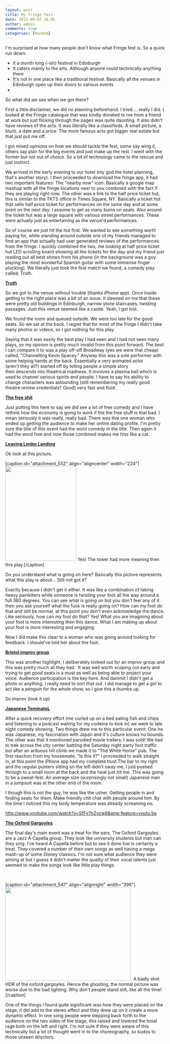 ```yaml
---
layout: post
title: My fringe fest
date: 2012-09-07 16:05
author: admin
comments: true
categories: [Random]
---
```

I'm surprised at how many people don't know what Fringe fest is. So a quick run down:
<ul>
	<li>It a month long (-ish) festival in Edinburgh</li>
	<li>It caters mainly to the arts. Although anyone could technically anything there</li>
	<li>It's not in one place like a traditional festival. Basically all the venues in Edinburgh open up their doors to various events</li>
	<li></li>
</ul>
So what did we see when we got there?

First a little disclaimer, we did no planning beforehand. I tried.... really I did. I looked at the Fringe catalogue that was kindly donated to me from a friend at work but just flicking through the pages was quite daunting. It also didn't have reviews of the acts. It was literally like a classifieds. A small picture, a blurb, a date and a price. The more famous acts got bigger real estate but that just put me off.

I got mixed opinions on how we should tackle the fest, some say wing it, others say plan for the big events and just make up the rest. I went with the former but not out of choice. So a bit of technology came to the rescue and just instinct.

We arrived in the early evening to our hotel (my god the hotel planning, that's another story). I then proceeded to download the fringe app, it had two important features: The "nearby now" icon. Basically a google map mashup with all the fringe locations near to you combined with the fact if they are playing right now. The other was a link to the half price ticket hut, this is similar to the TKTS office in Times Square, NY. Basically a ticket hut that sells half price ticket for performances on the same day and at some point on the next day. I assume to get as many bums on seats. Also around the ticket hut was a large square with various street performances. These were actually just as entertaining as the venue'd performances.

So of course we just hit the hut first. We wanted to see something worth paying for, while standing around outside one of my friends managed to find an app that actually had user generated reviews of the performances from the fringe. I quickly combined the two, me looking at half price ticket hut LED scrolling board showing all the tickets for the day and my friend just reading out all best shows from his phone (in the background was a guy playing the most wonderful Spanish guitar with some immense finger plucking). We literally just took the first match we found, a comedy play called: Truth.

<strong><span style="text-decoration: underline;">Truth</span></strong>

So we got to the venue without trouble (thanks iPhone app). Once inside getting to the right place was a bit of an issue. It dawned on me that these were pretty old buildings in Edinburgh, narrow stone staircases, twisting passages. Just this venue seemed like a castle. Yeah, I got lost.

We found the room and queued outside. We were too late for the good seats. So we sat at the back. I regret that for most of the fringe I didn't take many photos or videos, so I got nothing for this play.

Saying that it was easily the best play I had seen and I had not seen many plays, so my opinion is pretty much invalid from this point forward. The best I can compare it to was a play off-off Broadway (yes we were that cheap) called, "Channelling Kevin Spacey." Anyway this was a sole performer with some helping hands at the back. Essentially a very animated actor (aren't they all?) started off by telling people a simple story then descends into theatrical madness. It involves a plasma ball which is used to channel various spirits and people. I have to say his ability to change characters was astounding (still remembering my really good theatre review credentials? Good) very fast and fluid.

<span style="text-decoration: underline;"><strong>The free shit</strong></span>

Just putting this here to say we did see a lot of free comedy and I have rethink how the economy is going to work if the the free stuff is that bad. I mean seriously it was really, really bad. There was this one woman who ended up getting the audience to make her online dating profile. I'm pretty sure the title of this event had the word comedy in the title. Then again it had the word free and now those combined makes me hiss like a cat.

<span style="text-decoration: underline;"><strong>Leaving Limbo Landing</strong></span>

Ok look at this picture.

[caption id="attachment_552" align="aligncenter" width="224"]<a href="http://blog.havinderatwal.com/2012/09/my-fringe-fest/img_0778/" rel="attachment wp-att-552"><img class="size-medium wp-image-552" title="Leaving Limbo Landing" src="http://blog.havinderatwal.com/wp-content/uploads/2012/09/IMG_0778-224x300.jpg" alt="" width="224" height="300" /></a> Yes! The tower had more meaning then this play.[/caption]

Do you understand what is going on here? Basically this picture represents what this play is about... Still not got it?

Exactly because I didn't get it either. It was like a combination of taking heavy painkillers while someone is twisting your foot all the way around a full 360 degrees. You can see what is going on but you don't feel any of it then you ask yourself what the fuck is really going on? How can my foot do that and still be normal, at this point you don't even acknowledge the dance. Like seriously, how can my foot do that? Yes! What you are imagining about your foot is more interesting then this dance. What I am making up about your foot is more interesting and engaging.

Now I did make this clear to a woman who was going around looking for feedback. I should've told her about the foot.

<span style="text-decoration: underline;"><strong>Bristol improv group</strong></span>

This was another highlight. I deliberately looked out for an improv group and this was pretty much all they had.  It was well worth scoping out early and trying to get good seats is a must as well as being able to project your voice. Audience participation is the key here. And dammit I didn't get a photo or anything, I really need to sort that out. I did manage to get a girl to act like a penguin for the whole show, so I give this a thumbs up.

So improv (look it up)

<span style="text-decoration: underline;"><strong>Japanese TeminatoL</strong></span>

After a quick recovery effort (me curled up on a bed eating fish and chips and listening to a podcast waiting for my codeine to kick in) we went to late night comedy showing. Two things drew me to this particular event: One he was Japanese, my fascination with Japan and it's culture knows no bounds. The other was that it mentioned parodied movie trailers. I was sold! We had to trek across the city center battling the Saturday night party foot traffic but after an arduous hill climb we made it to "The White Horse" pub. The first reaction from my housemate, "Is this it?" I proceeded to walk straight in, at this point the iPhone app had my complete trust.The bar to my right and the regular punters sitting on the left didn't sway me, I just pushed through to a small room at the back and the heat just hit me. This was going to be a sweat-fest. An average size (surprisingly not small) Japanese man in a jumpsuit was at the other end of the room.

I though this is not the guy, he was like the usher. Getting people in and finding seats for them. Make friendly chit chat with people around him. By the time I noticed this my body temperature was already screaming no.

http://www.youtube.com/watch?v=SfFy7hZyzw8&amp;feature=youtu.be

<span style="text-decoration: underline;"><strong>T</strong></span><span style="text-decoration: underline;"><strong>he Oxford Gargoyles</strong></span>

The final day's main event was a treat for the ears. The Oxford Gargoyles are a Jazz A Capella group. They look like university students but man can they sing. I've heard A Capella before but to see it done live is certainly a treat. They covered a number of their own songs as well having a mega mash-up of some Disney classics. I'm not sure what audience they were aiming at but I guess it didn't matter the quality of their vocal talents just seemed to make the songs look like little play things.

&nbsp;

[caption id="attachment_547" align="alignright" width="396"]<a href="http://blog.havinderatwal.com/2012/09/my-fringe-fest/img_0784/" rel="attachment wp-att-547"><img class="wp-image-547 " style="margin-right: 5px;" title="Oxford Gargolyes" src="http://blog.havinderatwal.com/wp-content/uploads/2012/09/IMG_0784-1024x764.jpg" alt="" width="396" height="295" /></a> A badly shot HDR of the oxford gargoyles. Hence the ghosting, the normal picture was worse due to the bad lighting. Why don't people stand still, like all the time![/caption]

One of the things I found quite significant was how they were placed on the stage, it did add to the stereo effect and they drew up on it create a more dynamic effect. In one song people were stepping back forth to the audience on the two sides of the stage, this raised and lowered the tonal rage both on the left and right. I'm not sure if they were aware of this technically but a lot of thought went in to the choreography, so kudos to those unseen directors.

